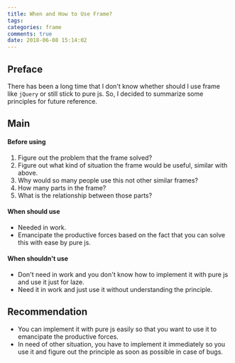 ```yaml
---
title: When and How to Use Frame?
tags:
categories: frame
comments: true
date: 2018-06-08 15:14:02
---
```


## Preface

There has been a long time that I don't know whether should I use frame like `jQuery` or still stick to pure js. So, I decided to summarize some principles for future reference.

## Main

#### Before using

1.  Figure out the problem that the frame solved?
2.  Figure out what kind of situation the frame would be useful, similar with above.
3.  Why would so many people use this not other similar frames?
4.  How many parts in the frame?
5.  What is the relationship between those parts?

#### When should use

- Needed in work.
- Emancipate the productive forces based on the fact that you can solve this with ease by pure js.

#### When shouldn't use

- Don't need in work and you don't know how to implement it with pure js and use it just for laze.
- Need it in work and just use it without understanding the principle.

## Recommendation

- You can implement it with pure js easily so that you want to use it to emancipate the productive forces.
- In need of other situation, you have to implement it immediately so you use it and figure out the principle as soon as possible in case of bugs.
